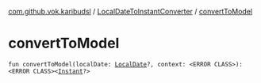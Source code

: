 [com.github.vok.karibudsl](../index.md) / [LocalDateToInstantConverter](index.md) / [convertToModel](.)

# convertToModel

`fun convertToModel(localDate: `[`LocalDate`](http://docs.oracle.com/javase/6/docs/api/java/time/LocalDate.html)`?, context: <ERROR CLASS>): <ERROR CLASS><`[`Instant`](http://docs.oracle.com/javase/6/docs/api/java/time/Instant.html)`?>`